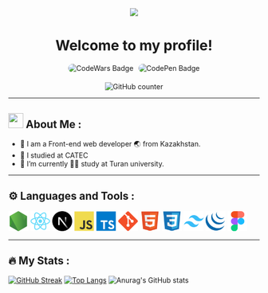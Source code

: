 <div id="header" align="center">
    <img src="https://media.giphy.com/media/lJNoBCvQYp7nq/giphy.gif" width="200"/>
    <h1>Welcome to my profile!</h1>
    <p></p>
    <div id="badges" style="display: flex; justify-content: center; gap: 10px; margin-top: 20px;">
        <a href="https://www.codewars.com/users/void314/stats" style="text-decoration: none;">
            <img src="https://www.codewars.com/users/void314/badges/small" alt="CodeWars Badge" style="border-radius: 10px;"/>
        </a>
        <a href="https://codepen.io/Void_ID" style="text-decoration: none;">
            <img src="https://img.shields.io/badge/codepen-mediumseagreen?logo=CodePen&logoColor=white&style=for-the-badge" alt="CodePen Badge" style="border-radius: 10px;"/>
        </a>
    </div>
    <div style="margin-top: 20px;">
        <img src="https://komarev.com/ghpvc/?username=void314&style=flat-square&color=green" alt="GitHub counter" width="130px"/>
    </div>
</div>

---

## <img src="https://media.giphy.com/media/ehhABsd5nh0m4CANvZ/giphy.gif" width="30" height="30"/> About Me :

- :pushpin: I am a Front-end web developer :earth_asia: from Kazakhstan.
- :pushpin: I studied at CATEC
- :pushpin: I’m currently :man_student: study at Turan university.

---

## :gear: Languages and Tools :

<div>
    <img src="https://github.com/devicons/devicon/blob/master/icons/nodejs/nodejs-original.svg" title="nodejs" alt="nodejs" width="40" height="40"/>
    <img src="https://github.com/devicons/devicon/blob/master/icons/react/react-original.svg" title="react" alt="react" width="40" height="40"/>
    <img src="https://github.com/devicons/devicon/blob/master/icons/nextjs/nextjs-original.svg" title="nextjs" alt="nextjs" width="40" height="40"/>
    <img src="https://github.com/devicons/devicon/blob/master/icons/javascript/javascript-original.svg" title="javascript" alt="javascript" width="40" height="40"/>
    <img src="https://github.com/devicons/devicon/blob/master/icons/typescript/typescript-original.svg" title="typescript" alt="typescript" width="40" height="40"/>
    <img src="https://github.com/devicons/devicon/blob/master/icons/git/git-original.svg" title="git" alt="git" width="40" height="40"/>
    <img src="https://github.com/devicons/devicon/blob/master/icons/html5/html5-original.svg" title="html5" alt="html5" width="40" height="40"/>
    <img src="https://github.com/devicons/devicon/blob/master/icons/css3/css3-original.svg" title="css3" alt="css3" width="40" height="40"/>
    <img src="https://github.com/devicons/devicon/blob/master/icons/tailwindcss/tailwindcss-original.svg" title="tailwindcss" alt="tailwindcss" width="40" height="40"/>
    <img src="https://github.com/devicons/devicon/blob/master/icons/jquery/jquery-original.svg" title="jquery" alt="jquery" width="40" height="40"/>
    <img src="https://github.com/devicons/devicon/blob/master/icons/figma/figma-original.svg" title="figma" alt="figma" width="40" height="40"/>
</div>

---

## :fire: My Stats :

[![GitHub Streak](http://github-readme-streak-stats.herokuapp.com?user=void314&theme=react&hide_border=true)](https://git.io/streak-stats)
[![Top Langs](https://github-readme-stats.vercel.app/api/top-langs/?username=void314&theme=react&hide_border=true&show_icons=true&layout=compact)](https://github.com/anuraghazra/github-readme-stats)
![Anurag's GitHub stats](https://github-readme-stats.vercel.app/api?username=void314&show_icons=true&theme=react&hide_border=true)
